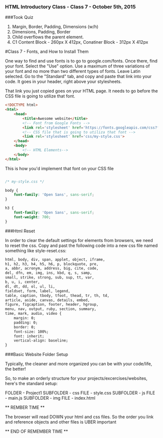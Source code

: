 ### HTML Introductory Class - Class 7 - October 5th, 2015

###Took Quiz

1. Margin, Border, Padding, Dimensions (w/h)
2. Dimensions, Padding, Border
3. Child overflows the parent element.
4. C1 Content Block - 260px X 412px, Conatiner Block - 312px X 412px

#Class 7 - Fonts, and How to Install Them

One way to find and use fonts is to go to google.com/fonts.
Once there, find your font. Select the "Use" option.
Use a maximum of three variations of your font and no more than two different types of fonts.
Leave Latin selected.
Go to the "Standard" tab, and copy and paste that link into your code.
It goes in your header, right above your stylesheets. 

That link you just copied goes on your HTML page. It needs to go before the CSS file is going to utilize that font.

```html
<!DOCTYPE html>
<html>
    <head>
        <title>Awesome website</title>
        <!-- Font from Google Fonts -->
        <link rel='stylesheet' href='https://fonts.googleapis.com/css?family=Open+Sans:400,300,700'>
        <!-- CSS file that is going to utiliza that font -->
        <link rel='stylesheet' href='css/my-style.css'>
    </head>
    <body>
        <!-- HTML Elements-->
    </body>
</html>
```

This is how you'd implement that font on your CSS file

```css

/* my-style.css */

body {
    font-family: 'Open Sans', sans-serif;
}

h3 {
    font-family: 'Open Sans', sans-serif;
    font-weight: 700;
}
```

###Html Reset

In order to clear the default settings for elements from browsers, we need to reset the css.
Copy and past the following code into a new css file named something like style-reset.css:

```html
html, body, div, span, applet, object, iframe,
h1, h2, h3, h4, h5, h6, p, blockquote, pre,
a, abbr, acronym, address, big, cite, code,
del, dfn, em, img, ins, kbd, q, s, samp,
small, strike, strong, sub, sup, tt, var,
b, u, i, center,
dl, dt, dd, ol, ul, li,
fieldset, form, label, legend,
table, caption, tbody, tfoot, thead, tr, th, td,
article, aside, canvas, details, embed, 
figure, figcaption, footer, header, hgroup, 
menu, nav, output, ruby, section, summary,
time, mark, audio, video {
    margin: 0;
    padding: 0;
    border: 0;
    font-size: 100%;
    font: inherit;
    vertical-align: baseline;
}
```

###Basic Website Folder Setup

Typically, the cleaner and more organized you can be with your code/life, the better!

So, to make an orderly structure for your projects/excercises/websites, here's the standard setup:

FOLDER - Project1
    SUBFOLDER - css
        FILE - style.css
    SUBFOLDER - js
        FILE - main.js
    SUBFOLDER - img
    FILE - index.html
    
** REMBER TIME **  

The browser will read DOWN your html and css files. So the order you link and reference objects and other files is UBER important  

** END OF REMEMBER TIME **


